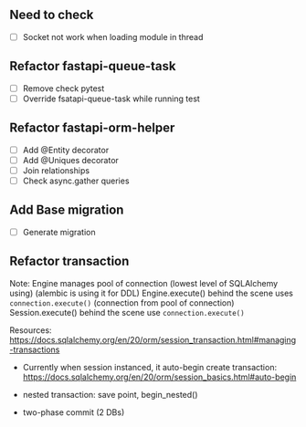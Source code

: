 
## Need to check

- [ ] Socket not work when loading module in thread

## Refactor fastapi-queue-task

- [ ] Remove check pytest
- [ ] Override fsatapi-queue-task while running test

## Refactor fastapi-orm-helper

- [ ] Add @Entity decorator
- [ ] Add @Uniques decorator 
- [ ] Join relationships
- [ ] Check async.gather queries

## Add Base migration

- [ ] Generate migration 

## Refactor transaction

Note:
Engine manages pool of connection (lowest level of SQLAlchemy using) (alembic is using it for DDL)
Engine.execute() behind the scene uses `connection.execute()` (connection from pool of connection)
Session.execute() behind the scene use `connection.execute()`

Resources:
	https://docs.sqlalchemy.org/en/20/orm/session_transaction.html#managing-transactions
- Currently when session instanced, it auto-begin create transaction: https://docs.sqlalchemy.org/en/20/orm/session_basics.html#auto-begin

- nested transaction: save point, begin_nested()
- two-phase commit (2 DBs)